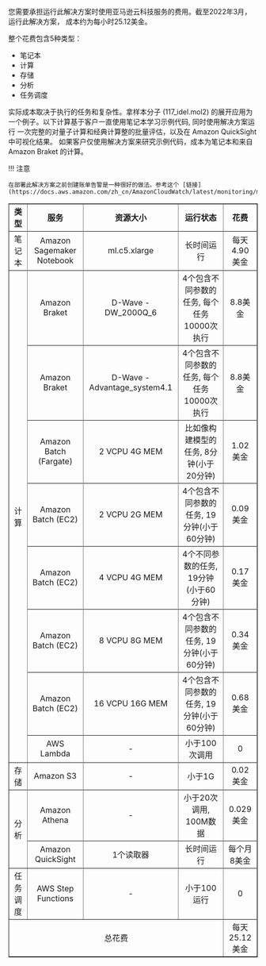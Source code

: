 您需要承担运行此解决方案时使用亚马逊云科技服务的费用。截至2022年3月，运行此解决方案，
成本约为每小时25.12美金。

整个花费包含5种类型：

* 笔记本
* 计算
* 存储
* 分析
* 任务调度

实际成本取决于执行的任务和复杂性。拿样本分子 (117_idel.mol2) 的展开应用为
一个例子。以下计算基于客户一直使用笔记本学习示例代码, 同时使用解决方案运行
一次完整的对量子计算和经典计算整的批量评估，以及在 Amazon QuickSight 中可视化结果。
如果客户仅使用解决方案来研究示例代码，成本为笔记本和来自 Amazon Braket 的计算。

!!! 注意

    在部署此解决方案之前创建账单告警是一种很好的做法。参考这个 [链接](https://docs.aws.amazon.com/zh_cn/AmazonCloudWatch/latest/monitoring/monitor_estimated_charges_with_cloudwatch.html)

<table border='1' style="text-align: center">
    <tr>
        <td><B>类型</B></td>
        <td><B>服务</td>
        <td><B>资源大小</td>
        <td><B>运行状态</td>
        <td><B>花费</td>
    <tr>
    <tr>
        <td>笔记本</td>
        <td>Amazon Sagemaker Notebook</td>
        <td>ml.c5.xlarge</td>
        <td>长时间运行</td>
        <td>每天4.90美金</td>
    <tr>
    <tr>
        <td rowspan="16">计算</td>
        <td>Amazon Braket</td>
        <td>D-Wave - DW_2000Q_6</td>
        <td>4个包含不同参数的任务, 每个任务10000次执行</td>
        <td>8.8美金</td>
    <tr>
    <tr>
        <td>Amazon Braket</td>
        <td>D-Wave - Advantage_system4.1</td>
        <td>4个包含不同参数的任务, 每个任务10000次执行</td>
        <td>8.8美金</td>
    <tr>
    <tr>
        <td>Amazon Batch (Fargate) </td>
        <td>2 VCPU 4G MEM</td>
        <td>比如像构建模型的任务, 8分钟(小于20分钟)</td>
        <td>1.02美金</td>
    <tr>
    <tr>
        <td>Amazon Batch (EC2) </td>
        <td>2 VCPU 2G MEM</td>
        <td>4个包含不同参数的任务, 19分钟(小于60分钟)</td>
        <td>0.09美金</td>
    <tr>
    <tr>
        <td>Amazon Batch (EC2) </td>
        <td>4 VCPU 4G MEM</td>
        <td>4个不同参数的任务, 19分钟(小于60分钟)</td>
        <td>0.17美金</td>
    <tr>
    <tr>
        <td>Amazon Batch (EC2) </td>
        <td>8 VCPU 8G MEM</td>
        <td>4个包含不同参数的任务, 19分钟(小于60分钟)</td>
        <td>0.34美金</td>
    <tr>
    <tr>
        <td>Amazon Batch (EC2) </td>
        <td>16 VCPU 16G MEM</td>
        <td>4个包含不同参数的任务, 19分钟(小于60分钟)</td>
        <td>0.68美金</td>
    <tr>
    <tr>
        <td>AWS Lambda </td>
        <td>-</td>
        <td>小于100次调用</td>
        <td>0</td>
    <tr>
    <tr>
        <td>存储</td>
        <td>Amazon S3</td>
        <td>-</td>
        <td>小于1G</td>
        <td>0.02美金</td>
    <tr>
    <tr>
        <td rowspan='4'>分析</td>
        <td>Amazon Athena</td>
        <td>-</td>
        <td>小于20次调用, 100M数据</td>
        <td>0.029美金</td>
    <tr>
    <tr>
        <td>Amazon QuickSight</td>
        <td>1个读取器</td>
        <td>长时间运行</td>
        <td>每个月8美金</td>
    <tr>
    <tr>
        <td>任务调度</td>
        <td>AWS Step Functions</td>
        <td>-</td>
        <td>小于100运行</td>
        <td>0</td>
    <tr>
    <tr>
        <td colspan='4'>总花费</td>
        <td>每天25.12美金</td>
    <tr>
</table>